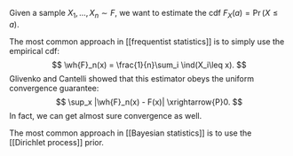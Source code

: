 Given a sample $X_1,\dots,X_n\sim F$, we want to estimate the cdf $F_X(a) = \Pr(X\leq a)$. 

The most common approach in [[frequentist statistics]] is to simply use the empirical cdf: 
$$
\wh{F}_n(x) = \frac{1}{n}\sum_i \ind(X_i\leq x).
$$
Glivenko and Cantelli showed that this estimator obeys the uniform convergence guarantee: 
$$
\sup_x |\wh{F}_n(x) - F(x)| \xrightarrow{P}0.
$$
In fact, we can get almost sure convergence as well. 

The most common approach in [[Bayesian statistics]] is to use the [[Dirichlet process]] prior. 
